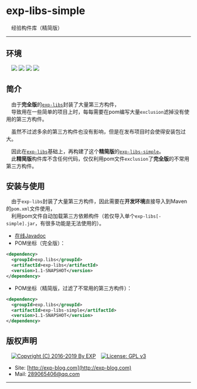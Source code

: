 # exp-libs-simple
　经验构件库（精简版）


------


## 环境

　![](https://img.shields.io/badge/Platform-Windows|Linux-brightgreen.svg) ![](https://img.shields.io/badge/IDE-Eclipse-brightgreen.svg) ![](https://img.shields.io/badge/Maven-3.2.5-brightgreen.svg) ![](https://img.shields.io/badge/JDK-1.6%2B-brightgreen.svg)


## 简介

　由于**完全版**的[`exp-libs`](https://github.com/lyy289065406/exp-libs/tree/master/exp-libs)封装了大量第三方构件，<br/>　导致用在一些简单的项目上时，每每需要在pom编写大量`exclusion`滤掉没有使用的第三方构件。

　虽然不过滤多余的第三方构件也没有影响，但是在发布项目时会使得安装包过大。

　因此在[`exp-libs`](https://github.com/lyy289065406/exp-libs/tree/master/exp-libs)基础上，再构建了这个**精简版**的[`exp-libs-simple`](https://github.com/lyy289065406/exp-libs/tree/master/exp-libs-simple)。<br/>　此**精简版**构件库不含任何代码，仅仅利用pom文件`exclusion`了**完全版**的不常用第三方构件。


## 安装与使用

　由于`exp-libs`封装了大量第三方构件，因此需要在**开发环境**直接导入到Maven的`pom.xml`文件使用，<br/>　利用pom文件自动加载第三方依赖构件（若仅导入单个`exp-libs[-simple].jar`，有很多功能是无法使用的）。

- [在线Javadoc](https://lyy289065406.github.io/api-online/javadoc/exp-libs/1.1/index.html)
- POM坐标（完全版）：
```xml
<dependency>
  <groupId>exp.libs</groupId>
  <artifactId>exp-libs</artifactId>
  <version>1.1-SNAPSHOT</version>
</dependency>
```
- POM坐标（精简版，过滤了不常用的第三方构件）：
```xml
<dependency>
  <groupId>exp.libs</groupId>
  <artifactId>exp-libs-simple</artifactId>
  <version>1.1-SNAPSHOT</version>
</dependency>
```


## 版权声明

　[![Copyright (C) 2016-2019 By EXP](https://img.shields.io/badge/Copyright%20(C)-2006~2018%20By%20EXP-blue.svg)](http://exp-blog.com)　[![License: GPL v3](https://img.shields.io/badge/License-GPL%20v3-blue.svg)](https://www.gnu.org/licenses/gpl-3.0)
  

- Site: [http://exp-blog.com](http://exp-blog.com) 
- Mail: <a href="mailto:289065406@qq.com?subject=[EXP's Github]%20Your%20Question%20（请写下您的疑问）&amp;body=What%20can%20I%20help%20you?%20（需要我提供什么帮助吗？）">289065406@qq.com</a>


------

